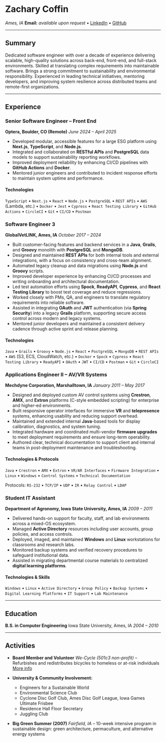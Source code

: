 # Zachary Coffin

*Ames, IA*
**Email:** *available upon request* • [LinkedIn](https://www.linkedin.com/in/zcoffin86) • [GitHub](https://github.com/zcoffin86)

---

## Summary

Dedicated software engineer with over a decade of experience delivering scalable, high-quality solutions across back-end, front-end, and full-stack environments. Skilled at translating complex requirements into maintainable software. Brings a strong commitment to sustainability and environmental responsibility. Experienced in leading technical initiatives, mentoring developers, and improving system resilience across distributed teams and remote-first organizations.

---

## Experience

### Senior Software Engineer – Front End

**Optera, Boulder, CO (Remote)**
*June 2024 – April 2025*

* Developed modular, accessible features for a large ESG platform using **Next.js**, **TypeScript**, and **Node.js**.
* Integrated and collaborated on **RESTful APIs** and **PostgreSQL** data models to support sustainability reporting workflows.
* Improved deployment reliability by enhancing CI/CD pipelines with **GitHub Actions** and **Docker**.
* Mentored junior engineers and contributed to incident response efforts to maintain system uptime and performance.

#### Technologies

`TypeScript` • `Next.js` • `React` • `Node.js` • `PostgreSQL` • `REST APIs` • `AWS` (Lambda, etc.) • `Docker` • `Jest` • `Cypress` • `React Testing Library` • `GitHub Actions` • `CircleCI` • `Git` • `CI/CD` • `Postman`

### Software Engineer 3

**GlobalVetLINK, Ames, IA**
*October 2017 – 2024*

* Built customer-facing features and backend services in a **Java**, **Grails**, and **Groovy** monolith with **PostgreSQL** and **MongoDB**.
* Designed and maintained **REST APIs** for both internal tools and external integrations, with a focus on consistency and cross-team alignment.
* Automated legacy cleanup and data migrations using **Node.js** and **Groovy** scripts.
* Improved developer experience by enhancing CI/CD processes and writing onboarding and architectural documentation.
* Led test automation efforts using **Spock**, **ReadyAPI**, **Cypress**, and **React Testing Library** to boost test coverage and reduce regressions.
* Worked closely with PMs, QA, and engineers to translate regulatory requirements into reliable software.
* Assisted in integrating **OAuth** and **JWT** authentication (via **Spring Security**) into a legacy **Grails** platform, supporting secure access control across modern and legacy systems.
* Mentored junior developers and maintained a consistent delivery cadence through active sprint and release planning.

#### Technologies

`Java` • `Grails` • `Groovy` • `Node.js` • `React` • `PostgreSQL` • `MongoDB` • `REST APIs` • `AWS` (S3, ECS, CloudWatch, etc.) • `Docker` • `Spock` • `Cypress` • `React Testing Library` • `ReadyAPI` • `OAuth` • `JWT` • `CI/CD` • `Postman` • `Git` • `CircleCI`

### Applications Engineer II – AV/VR Systems

**Mechdyne Corporation, Marshalltown, IA**
*January 2011 – May 2017*

* Designed and deployed custom AV control systems using **Crestron**, **AMX**, and **Extron** platforms (C-style embedded scripting) for enterprise and higher-ed environments.
* Built responsive operator interfaces for immersive **VR** and **telepresence** systems, enhancing usability and reducing support overhead.
* Maintained and extended internal **Java**-based tools for display calibration, diagnostics, and system tuning.
* Integrated hardware and coordinated multi-vendor **firmware upgrades** to meet deployment requirements and ensure long-term operability.
* Authored clear, technical documentation to support client and internal teams in post-deployment maintenance and troubleshooting.

#### Technologies & Protocols

`Java` • `Crestron` • `AMX` • `Extron` • `VR/AR Interfaces` • `Firmware Integration` • `Linux` • `Windows` • `Control Systems` • `Technical Documentation`

Protocols: `RS-232` • `TCP/IP` • `UDP` • `IR` • `Relay Control` • `LDAP`

### Student IT Assistant

**Department of Agronomy, Iowa State University, Ames, IA**
*2009 – 2011*

* Delivered hands-on support for faculty, staff, and lab environments across a mixed-OS ecosystem.
* Managed **Active Directory** resources including user accounts, group policies, and access controls.
* Deployed, imaged, and maintained **Windows** and **Linux** workstations for classrooms and research labs.
* Monitored backup systems and verified recovery procedures to safeguard institutional data.
* Assisted in migrating departmental course materials to centralized **digital learning platforms**.

#### Technologies & Skills

`Windows` • `Linux` • `Active Directory` • `Group Policy` • `Backup Systems` • `Digital Learning Platforms` • `IT Support` • `Lab Maintenance`

---

## Education

**B.S. in Computer Engineering**
Iowa State University, Ames, IA
*2004 – 2010*

---

## Activities

* **Board Member and Volunteer**
  *We-Cycle (501c3 non-profit)* – Refurbishes and redistributes bicycles to homeless or at-risk individuals
  [More info](https://facebook.com/wecycle.community)

* **University & Community Involvement:**

  * Engineers for a Sustainable World
  * Environmental Science Club
  * Cyclone Disc Golf Club, Ames Disc Golf League, Iowa Games Ultimate Frisbee
  * Residence Hall Floor Secretary
  * Juggling Club

* **Big Green Summer (2007)**
  *Fairfield, IA* – 10-week intensive program in sustainable design: green architecture, permaculture, and alternative energy systems
